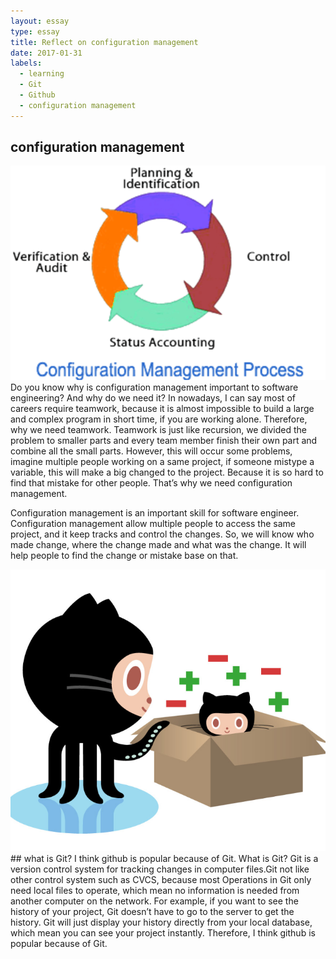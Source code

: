 ```yaml
---
layout: essay
type: essay
title: Reflect on configuration management
date: 2017-01-31
labels:
  - learning
  - Git
  - Github
  - configuration management
---
```

## configuration management
<img class ="ui medium right floated image" src="../images/CM.png">
Do you know why is configuration management important to software engineering? And why do we need it? In nowadays, I can say most of careers require teamwork, because it is almost impossible to build a large and complex program in short time, if you are working alone. Therefore, why we need teamwork. Teamwork is just like recursion, we divided the problem to smaller parts and every team member finish their own part and combine all the small parts. However, this will occur some problems, imagine multiple people working on a same project, if someone mistype a variable, this will make a big changed to the project. Because it is so hard to find that mistake for other people. That’s why we need configuration management. 


Configuration management is an important skill for software engineer. Configuration management allow multiple people to access the same project, and it keep tracks and control the changes. So, we will know who made change, where the change made and what was the change. It will help people to find the change or mistake base on that.

<img class ="ui medium left floated image" src="../images/Git.png">
## what is Git?
I think github is popular because of Git. What is Git? Git is a version control system for tracking changes in computer files.Git not like other control system such as CVCS, because most Operations in Git only need local files to operate, which mean no information is needed from another computer on the network. For example, if you want to see the history of your project, Git doesn’t have to go to the server to get the history. Git will just display your history directly from your local database, which mean you can see your project instantly. Therefore, I think github is popular because of Git.

 
 
